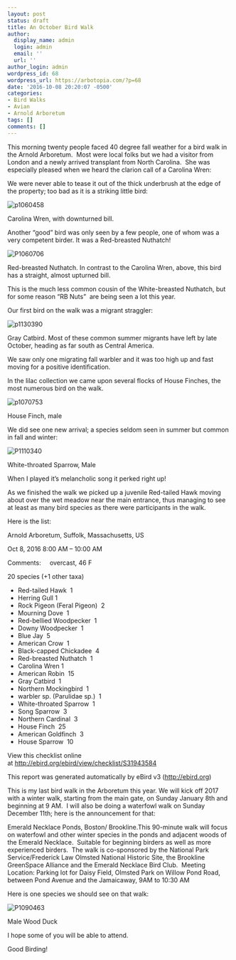 ```yaml
---
layout: post
status: draft
title: An October Bird Walk
author:
  display_name: admin
  login: admin
  email: ''
  url: ''
author_login: admin
wordpress_id: 68
wordpress_url: https://arbotopia.com/?p=68
date: '2016-10-08 20:20:07 -0500'
categories:
- Bird Walks
- Avian
- Arnold Arboretum
tags: []
comments: []
---
```


<p>This morning twenty people faced 40 degree&nbsp;fall weather for a bird walk in the Arnold Arboretum. &nbsp;Most were local folks but we had a visitor from London and a newly arrived transplant&nbsp;from North Carolina. &nbsp;She was especially pleased when we heard the clarion call of a Carolina Wren:</p>





<p>We were never able to tease it out of the thick underbrush at the edge of the property; too bad as it&nbsp;is a striking little bird:</p>


<p><!-- wp:image {"id":1321} --></p>
 <img src="https://web.archive.org/web/20161228190641im_/http://www.arbotopia.com/wp-content/uploads/2016/10/P1060458.jpg" alt="p1060458" class="wp-image-1321"/>





<p>Carolina Wren, with downturned bill.</p>





<p>Another &ldquo;good&rdquo; bird was only seen by a few people, one of whom was a very competent birder. It was a Red-breasted Nuthatch!</p>


<p><!-- wp:image {"id":405} --></p>
 <img src="https://web.archive.org/web/20161228190641im_/http://www.arbotopia.com/wp-content/uploads/2013/04/P1060706.jpg" alt="P1060706" class="wp-image-405"/>





<p>Red-breasted Nuthatch. In contrast to the Carolina Wren, above, this bird has a straight, almost upturned bill.</p>





<p>This is the much less common cousin of the White-breasted Nuthatch, but for some reason &ldquo;RB Nuts&rdquo; &nbsp;are being seen a lot this year.</p>





<p>Our first bird on the walk was a migrant straggler:</p>


<p><!-- wp:image {"id":1322} --></p>
 <img src="https://web.archive.org/web/20161228190641im_/http://www.arbotopia.com/wp-content/uploads/2016/10/P1130390.jpg" alt="p1130390" class="wp-image-1322"/>





<p>Gray Catbird. Most of these common summer migrants have left by late October, heading as far south as Central America.</p>





<p>We saw only one migrating fall warbler and it was too high up and fast moving for a positive identification.</p>





<p>In the lilac collection we came upon several flocks of House Finches, the most numerous&nbsp;bird on the walk.</p>


<p><!-- wp:image {"id":1324} --></p>
 <img src="https://web.archive.org/web/20161228190641im_/http://www.arbotopia.com/wp-content/uploads/2016/10/P1070753.jpg" alt="p1070753" class="wp-image-1324"/>





<p>House Finch, male</p>





<p>We did see one new&nbsp;arrival; a species seldom seen&nbsp;in summer but common in fall and winter:</p>


<p><!-- wp:image {"id":1232} --></p>
 <img src="https://web.archive.org/web/20161228190641im_/http://www.arbotopia.com/wp-content/uploads/2016/04/P1110340.jpg" alt="P1110340" class="wp-image-1232"/>





<p>White-throated Sparrow, Male</p>





<p>When I played it&rsquo;s melancholic song it perked right up!</p>





<p>As we finished the walk we picked up a juvenile Red-tailed Hawk moving about over the wet meadow near the main entrance, thus managing to see at least as many bird species as there were participants in the walk.</p>





<p>Here is the list:</p>





<p>Arnold Arboretum, Suffolk, Massachusetts, US</p>





<p>Oct 8, 2016 8:00 AM &ndash; 10:00 AM</p>





<p>Comments: &nbsp;&nbsp;&nbsp;&nbsp;overcast, 46 F</p>





<p>20 species (+1 other taxa)</p>


<p><!-- wp:list --></p>
<ul>
<li>Red-tailed Hawk &nbsp;1</li>
<li>Herring Gull 1</li>
<li>Rock Pigeon (Feral Pigeon) &nbsp;2</li>
<li>Mourning Dove &nbsp;1</li>
<li>Red-bellied Woodpecker &nbsp;1</li>
<li>Downy Woodpecker &nbsp;1</li>
<li>Blue Jay &nbsp;5</li>
<li>American Crow &nbsp;1</li>
<li>Black-capped Chickadee &nbsp;4</li>
<li>Red-breasted Nuthatch &nbsp;1</li>
<li>Carolina Wren 1</li>
<li>American Robin &nbsp;15</li>
<li>Gray Catbird &nbsp;1</li>
<li>Northern Mockingbird &nbsp;1</li>
<li>warbler sp. (Parulidae sp.) &nbsp;1</li>
<li>White-throated Sparrow &nbsp;1</li>
<li>Song Sparrow &nbsp;3</li>
<li>Northern Cardinal &nbsp;3</li>
<li>House Finch &nbsp;25</li>
<li>American Goldfinch &nbsp;3</li>
<li>House Sparrow &nbsp;10</li>
</ul>
<p><!-- /wp:list --></p>



<p>View this checklist online at&nbsp;<a href="http://ebird.org/ebird/view/checklist/S31943584">http://ebird.org/ebird/view/checklist/S31943584</a></p>





<p>This report was generated automatically by eBird v3 (<a href="https://web.archive.org/web/20161228190641/http://ebird.org/">http://ebird.org</a>)</p>





<p>This is my last bird walk in the Arboretum this year. We will kick off 2017 with a winter walk, starting&nbsp;from the main gate, on Sunday January 8th and beginning at 9 AM. &nbsp;I will also be doing a waterfowl walk on Sunday December 11th; here is the announcement for&nbsp;that:</p>





<p>Emerald Necklace Ponds, Boston/ Brookline.This 90-minute walk will focus on waterfowl and other winter species in the ponds and adjacent woods of the Emerald Necklace.&nbsp; Suitable for beginning birders as well as more experienced birders.&nbsp; The walk is co-sponsored by the National Park Service/Frederick Law Olmsted National Historic Site, the Brookline GreenSpace Alliance and the Emerald Necklace Bird Club. &nbsp;Meeting Location: Parking lot for Daisy Field, Olmsted Park on Willow Pond Road, between Pond Avenue and the Jamaicaway, 9AM to 10:30 AM</p>





<p>Here is&nbsp;one species&nbsp;we should see on that walk:</p>


<p><!-- wp:image {"id":1216} --></p>
 <img src="https://web.archive.org/web/20161228190641im_/http://www.arbotopia.com/wp-content/uploads/2016/04/P1090463.jpg" alt="P1090463" class="wp-image-1216"/>





<p>Male Wood Duck</p>





<p>I hope some of you will be able to attend.</p>





<p>Good Birding!</p>
